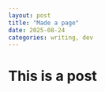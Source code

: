 ```yaml
---
layout: post
title: "Made a page"
date: 2025-08-24
categories: writing, dev
---
```


# This is a post